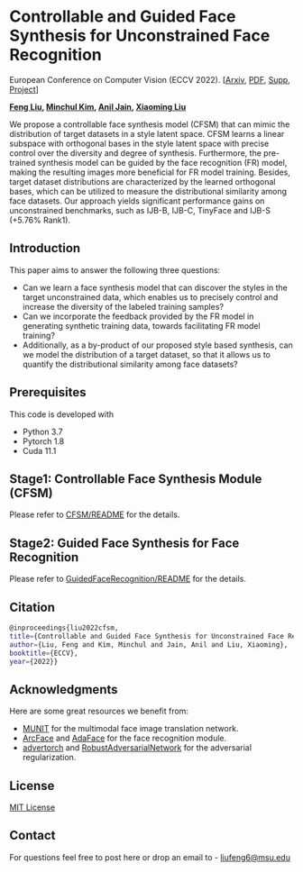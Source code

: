 # **Controllable and Guided Face Synthesis for Unconstrained Face Recognition**

European Conference on Computer Vision (ECCV 2022). [[Arxiv](https://arxiv.org/abs/2207.10180), [PDF](http://cvlab.cse.msu.edu/pdfs/Liu_Kim_Jain_Liu_ECCV2022.pdf), [Supp](http://cvlab.cse.msu.edu/pdfs/Liu_Kim_Jain_Liu_ECCV2022_supp.pdf), [Project](http://cvlab.cse.msu.edu/project-cfsm.html)]

**[Feng Liu](http://cvlab.cse.msu.edu/pages/people.html), [Minchul Kim](https://scholar.google.com/citations?user=8tOJ80IAAAAJ&hl=en), [Anil Jain](https://www.cse.msu.edu/~jain/),  [Xiaoming Liu](http://cvlab.cse.msu.edu/pages/people.html)**

We propose a controllable face synthesis model (CFSM) that can mimic the distribution of target datasets in a style latent space. CFSM learns a linear subspace with orthogonal bases in the style latent space with precise control over the diversity and degree of synthesis. Furthermore, the pre-trained synthesis model can be guided by the face recognition (FR) model, making the resulting images more beneficial for FR model training. Besides, target dataset distributions are characterized by the learned orthogonal bases, which can be utilized to measure the distributional similarity among face datasets. Our approach yields significant performance gains on unconstrained benchmarks, such as IJB-B, IJB-C, TinyFace and IJB-S (+5.76% Rank1).

## Introduction 

This paper aims to answer the following three questions:

* Can we learn a face synthesis model that can discover the styles in the target unconstrained data, which enables us to precisely control and increase the diversity of the labeled training samples?
* Can we incorporate the feedback provided by the FR model in generating synthetic training data, towards facilitating FR model training?
*  Additionally, as a by-product of our proposed style based synthesis, can we model the distribution of a target dataset, so that it allows us to quantify the distributional similarity among face datasets?

## Prerequisites

This code is developed with

* Python 3.7
* Pytorch 1.8
* Cuda 11.1 

## Stage1: Controllable Face Synthesis Module (CFSM)

Please refer to [CFSM/README](CFSMREADME.md) for the details.

## Stage2: Guided Face Synthesis for Face Recognition 

Please refer to [GuidedFaceRecognition/README](GuidedFaceRecognition/README.md) for the details.

## Citation

```bash
@inproceedings{liu2022cfsm,
title={Controllable and Guided Face Synthesis for Unconstrained Face Recognition},
author={Liu, Feng and Kim, Minchul and Jain, Anil and Liu, Xiaoming},
booktitle={ECCV},
year={2022}}
```

## Acknowledgments

Here are some great resources we benefit from:

* [MUNIT](https://github.com/eriklindernoren/PyTorch-GAN/tree/master/implementations/munit) for the multimodal face image translation network.
* [ArcFace](https://github.com/deepinsight/insightface/tree/master/recognition/arcface_torch) and [AdaFace](https://github.com/mk-minchul/AdaFace) for the face recognition module. 
* [advertorch](https://github.com/BorealisAI/advertorch) and [RobustAdversarialNetwork](https://github.com/DengpanFu/RobustAdversarialNetwork) for the adversarial regularization.

## License

[MIT License](LICENSE)

## Contact

For questions feel free to post here or drop an email to - liufeng6@msu.edu
